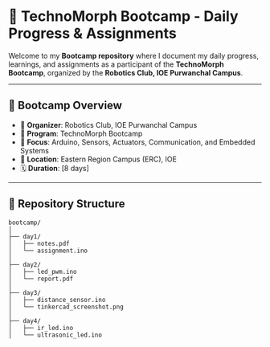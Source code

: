 # 🚀 TechnoMorph Bootcamp - Daily Progress & Assignments

Welcome to my **Bootcamp repository** where I document my daily progress, learnings, and assignments as a participant of the **TechnoMorph Bootcamp**, organized by the **Robotics Club, IOE Purwanchal Campus**.

---

## 🏫 Bootcamp Overview

- 📅 **Organizer**: Robotics Club, IOE Purwanchal Campus
- 🔧 **Program**: TechnoMorph Bootcamp
- 🎯 **Focus**: Arduino, Sensors, Actuators, Communication, and Embedded Systems
- 📍 **Location**: Eastern Region Campus (ERC), IOE
- 🗓️ **Duration**: [8 days]

---

## 📂 Repository Structure

```plaintext
bootcamp/
│
├── day1/
│   ├── notes.pdf
│   └── assignment.ino
│
├── day2/
│   ├── led_pwm.ino
│   └── report.pdf
│
├── day3/
│   ├── distance_sensor.ino
│   └── tinkercad_screenshot.png
│
├── day4/
│   ├── ir_led.ino
│   └── ultrasonic_led.ino

